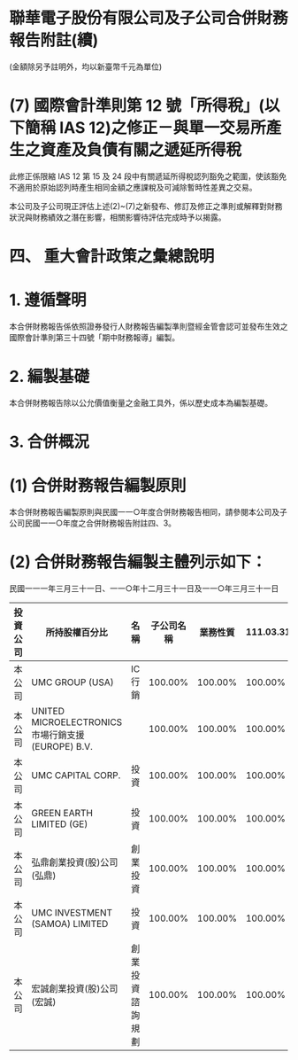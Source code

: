 # 聯華電子股份有限公司及子公司合併財務報告附註(續)

(金額除另予註明外，均以新臺幣千元為單位)

# (7) 國際會計準則第 12 號「所得稅」(以下簡稱 IAS 12)之修正－與單一交易所產生之資產及負債有關之遞延所得稅

此修正係限縮 IAS 12 第 15 及 24 段中有關遞延所得稅認列豁免之範圍，使該豁免不適用於原始認列時產生相同金額之應課稅及可減除暫時性差異之交易。

本公司及子公司現正評估上述(2)~(7)之新發布、修訂及修正之準則或解釋對財務狀況與財務績效之潛在影響，相關影響待評估完成時予以揭露。

# 四、 重大會計政策之彙總說明

# 1. 遵循聲明

本合併財務報告係依照證券發行人財務報告編製準則暨經金管會認可並發布生效之國際會計準則第三十四號「期中財務報導」編製。

# 2. 編製基礎

本合併財務報告除以公允價值衡量之金融工具外，係以歷史成本為編製基礎。

# 3. 合併概況

# (1) 合併財務報告編製原則

本合併財務報告編製原則與民國一一○年度合併財務報告相同，請參閱本公司及子公司民國一一○年度之合併財務報告附註四、3。

# (2) 合併財務報告編製主體列示如下：

民國一一一年三月三十一日、一一○年十二月三十一日及一一○年三月三十一日

|投資公司|所持股權百分比|名 稱|子公司名稱|業務性質|111.03.31|110.12.31|110.03.31|
|---|---|---|---|---|---|---|---|
|本公司|UMC GROUP (USA)|IC 行銷|100.00%|100.00%|100.00%| | |
|本公司|UNITED MICROELECTRONICS市場行銷支援 (EUROPE) B.V.| |100.00%|100.00%|100.00%| | |
|本公司|UMC CAPITAL CORP.|投資|100.00%|100.00%|100.00%| | |
|本公司|GREEN EARTH LIMITED (GE)|投資|100.00%|100.00%|100.00%| | |
|本公司|弘鼎創業投資(股)公司(弘鼎)|創業投資|100.00%|100.00%|100.00%| | |
|本公司|UMC INVESTMENT (SAMOA) LIMITED|投資|100.00%|100.00%|100.00%| | |
|本公司|宏誠創業投資(股)公司(宏誠)|創業投資諮詢規劃|100.00%|100.00%|100.00%| | |